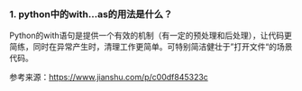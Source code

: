 ### 1. python中的with...as的用法是什么？
  
  Python的with语句是提供一个有效的机制（有一定的预处理和后处理），让代码更简练，同时在异常产生时，清理工作更简单。可特别简洁健壮于”打开文件“的场景代码。
  
  参考来源：https://www.jianshu.com/p/c00df845323c
